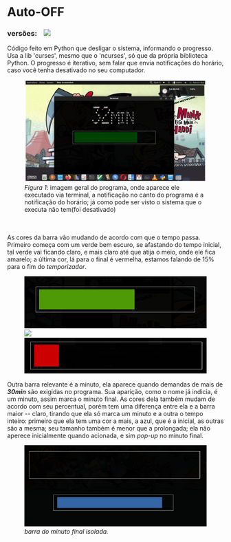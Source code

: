 # Auto-OFF

<!-- adicionando versões compátiveis. -->
<h3> versões:&nbsp &nbsp
<a href="https://github.com/TheAlgorithms/">
    <img src="https://img.shields.io/pypi/pyversions/tomlkit.svg?logo=python&logoColor=white" height="15">
</a>
</h3>

Código feito em Python que desligar o sistema, informando o progresso. Usa a lib 'curses', mesmo que o 'ncurses', só que da própria biblioteca Python. O progresso é iterativo, sem falar que envia notificações do horário, caso você tenha desativado no seu computador.

<!-- imagem geral do programa, com notificação no canto -->

<figure>
    <img src="imagens/notificação_do_horario_com_percentual_decorrido.png" />
    <figcaption> <i>Figura 1</i>: imagem geral do programa, onde aparece ele executado via terminal, a notificação no canto do programa é a notificação do horário; já como pode ser visto o sistema que o executa não tem(foi desativado)</figcaption>
    <br/><br/>
</figure>


<p> As cores da barra vão mudando de acordo com que o tempo passa. Primeiro começa com um verde bem escuro, se afastando do tempo inicial, tal verde vai ficando claro, e mais claro até que atija o meio, onde ele fica amarelo; a última cor, lá para o final é vermelha, estamos falando de 15% para o fim do <i>temporizador</i>.</p>

<figure>
    <img src="imagens/verde_claro_acima_do_meio.png"/>
    <img src="imagens/amarelo_valor_itermediário_abaixo_da_metade.png"/>
    <img src="imagens/vermelho_no_final_também_o_último.png"/>
</figure>

<p> Outra barra relevante é a minuto, ela aparece quando demandas de mais de <i><b>30min</b></i> são exigidas no programa. Sua aparição, como o nome já indicia, é um minuto, assim marca o minuto final. As cores dela também mudam de acordo com seu percentual, porém tem uma diferença entre ela e a barra maior -- claro, tirando que ela só marca um minuto e a outra o tempo inteiro: primeiro que ela tem uma cor a mais, a azul, que é a inicial, as outras são a mesma; seu tamanho também é menor que a prolongada; ela não aperece inicialmente quando acionada, e sim <i>pop-up</i> no minuto final. </p>


<figure>
    <img src="imagens/barra_minuto_aparece_para_grande_tempos_demandados.png"/>
    <figcaption><i>barra do minuto final isolada.</i></figcaption>
</figure>

